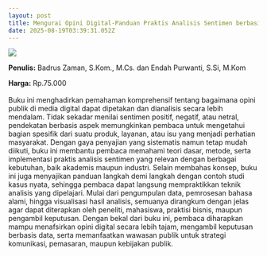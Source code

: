 ```yaml
---
layout: post
title: Mengurai Opini Digital-Panduan Praktis Analisis Sentimen berbasis Aspek
date: 2025-08-19T03:39:31.052Z
---
```

![](/images/uploads/isbn-mengurai-opini-digital-panduan-praktis-analisis-sentimen-berbasis-aspek.jpg)

**P﻿enulis:** Badrus Zaman, S.Kom., M.Cs. dan Endah Purwanti, S.Si, M.Kom

**Harga:** Rp.75.000\
\
Buku ini menghadirkan pemahaman komprehensif tentang bagaimana opini publik di media digital dapat dipetakan dan dianalisis secara lebih mendalam. Tidak sekadar menilai sentimen positif, negatif, atau netral, pendekatan berbasis aspek memungkinkan pembaca untuk mengetahui bagian spesifik dari suatu produk, layanan, atau isu yang menjadi perhatian masyarakat. Dengan gaya penyajian yang sistematis namun tetap mudah diikuti, buku ini membantu pembaca memahami teori dasar, metode, serta implementasi praktis analisis sentimen yang relevan dengan berbagai kebutuhan, baik akademis maupun industri.
	Selain membahas konsep, buku ini juga menyajikan panduan langkah demi langkah dengan contoh studi kasus nyata, sehingga pembaca dapat langsung mempraktikkan teknik analisis yang dipelajari. Mulai dari pengumpulan data, pemrosesan bahasa alami, hingga visualisasi hasil analisis, semuanya dirangkum dengan jelas agar dapat diterapkan oleh peneliti, mahasiswa, praktisi bisnis, maupun pengambil keputusan. Dengan bekal dari buku ini, pembaca diharapkan mampu menafsirkan opini digital secara lebih tajam, mengambil keputusan berbasis data, serta memanfaatkan wawasan publik untuk strategi komunikasi, pemasaran, maupun kebijakan publik.